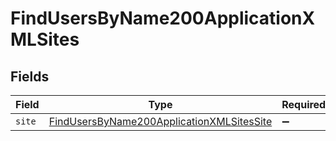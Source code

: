 # FindUsersByName200ApplicationXMLSites


## Fields

| Field                                                                                                             | Type                                                                                                              | Required                                                                                                          | Description                                                                                                       |
| ----------------------------------------------------------------------------------------------------------------- | ----------------------------------------------------------------------------------------------------------------- | ----------------------------------------------------------------------------------------------------------------- | ----------------------------------------------------------------------------------------------------------------- |
| `site`                                                                                                            | [FindUsersByName200ApplicationXMLSitesSite](../../models/operations/findusersbyname200applicationxmlsitessite.md) | :heavy_minus_sign:                                                                                                | N/A                                                                                                               |